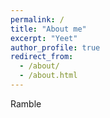 ```yaml
---
permalink: /
title: "About me"
excerpt: "Yeet"
author_profile: true
redirect_from: 
  - /about/
  - /about.html
---
```


Ramble
